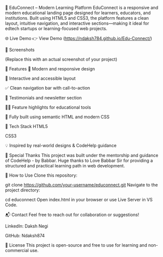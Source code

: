🚀 EduConnect – Modern Learning Platform
EduConnect is a responsive and modern educational landing page designed for learners, educators, and institutions. Built using HTML5 and CSS3, the platform features a clean layout, intuitive navigation, and interactive sections—making it ideal for edtech startups or learning-focused web projects.

🌐 Live Demo
👉 View Demo (https://ndaksh784.github.io/Edu-Connect/)

📸 Screenshots

(Replace this with an actual screenshot of your project)

🧠 Features
🔵 Modern and responsive design

🧩 Interactive and accessible layout

✅ Clean navigation bar with call-to-action

📢 Testimonials and newsletter section

👨‍🏫 Feature highlights for educational tools

🦾 Fully built using semantic HTML and modern CSS

📁 Tech Stack
HTML5

CSS3

💡 Inspired by real-world designs & CodeHelp guidance

🙌 Special Thanks
This project was built under the mentorship and guidance of CodeHelp - by Babbar. Huge thanks to Love Babbar Sir for providing a structured and practical learning path in web development.

📌 How to Use
Clone this repository:


git clone https://github.com/your-username/educonnect.git
Navigate to the project directory:


cd educonnect
Open index.html in your browser or use Live Server in VS Code.

📬 Contact
Feel free to reach out for collaboration or suggestions!

LinkedIn: Daksh Negi

GitHub: Ndaksh874

📄 License
This project is open-source and free to use for learning and non-commercial use.
